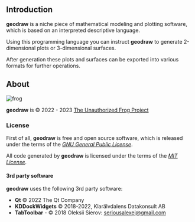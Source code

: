 ## Introduction

**geodraw** is a niche piece of mathematical modeling and plotting software, which is based on an interpreted descriptive language.

Using this programming language you can instruct **geodraw** to generate 2-dimensional plots or 3-dimensional surfaces. 

After generation these plots and surfaces can be exported into various formats for further operations.

## About

![frog](/home/fld/work/p/geodraw/help/mds/imgs/frog.png)

**geodraw** is © 2022 - 2023 [The Unauthorized Frog Project](https://www.facebook.com/TheUnauthorizedFrog/) 

### License

First of all, **geodraw** is free and open source software, which is released under the terms of the *[GNU General Public License](https://opensource.org/licenses/GPL-3.0)*.

All code generated by **geodraw** is licensed under the terms of the *[MIT License](https://opensource.org/licenses/MIT)*.

#### 3rd party software

**geodraw** uses the following 3rd party software:

- **Qt** © 2022 The Qt Company
- **KDDockWidgets** © 2018-2022, Klarälvdalens Datakonsult AB
- **TabToolbar** - © 2018 Oleksii Sierov: <seriousalexej@gmail.com>